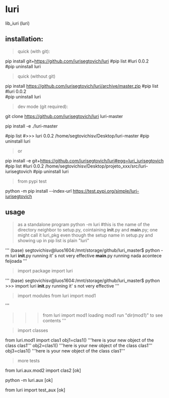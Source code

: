 # luri
lib_iuri (luri)

## installation:

> quick (with git):

pip install git+https://github.com/iurisegtovich/luri
#pip list
#luri                               0.0.2               
#pip uninstall luri

> quick (without git)

pip install https://github.com/iurisegtovich/luri/archive/master.zip
#pip list
#luri                               0.0.2               
#pip uninstall luri

> dev mode (git required):

git clone https://github.com/iurisegtovich/luri luri-master

pip install -e ./luri-master

#pip list
#>>> luri                               0.0.2               /home/segtovichisv/Desktop/luri-master
#pip uninstall luri

> or

pip install -e git+https://github.com/iurisegtovich/luri#egg=luri_iurisegtovich
#pip list
#luri                               0.0.2               /home/segtovichisv/Desktop/projeto_xxx/src/luri-iurisegtovich
#pip uninstall luri

> from pypi test

python -m pip install --index-url https://test.pypi.org/simple/luri-iurisegtovich

## usage

> as a standalone program
python -m luri
#this is the name of the directory neighbor to setup.py, cointaining __init__.py and __main__.py; one might call it luri_pkg even though the setup name in setup.py and showing up in pip list is plain "luri"

'''
(base) segtovichisv@luos1604:/mnt/storage/github/luri_master$ python -m luri
    __init__.py running
    it' s not very effective
    __main__.py running
    nada acontece feijoada
'''

> import package
import luri

'''
(base) segtovichisv@luos1604:/mnt/storage/github/luri_master$ python
    >>> import luri
    __init__.py running
    it' s not very effective
'''

> import modules
from luri import mod1

'''
>>> from luri import mod1
loading mod1
run "dir(mod1)" to see contents
'''

> import classes

from luri.mod1 import clas1
obj1=clas1()
'''here is your new object of the class clas1'''
obj2=clas1()
'''here is your new object of the class clas1'''
obj3=clas1()
'''here is your new object of the class clas1'''

> more tests

from luri.aux.mod2 import clas2 [ok]

python -m luri.aux [ok]

from luri import test_aux [ok]




